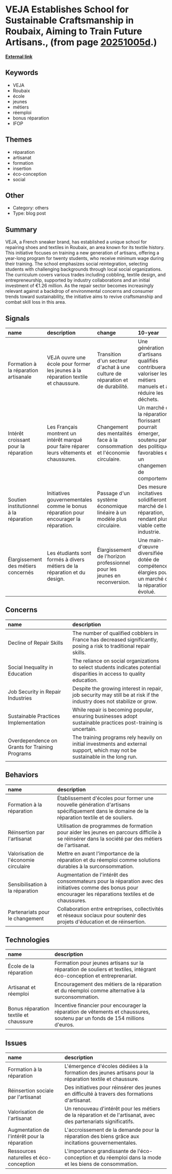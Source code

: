 # __VEJA Establishes School for Sustainable Craftsmanship in Roubaix, Aiming to Train Future Artisans.__, (from page [20251005d](https://kghosh.substack.com/p/20251005d).)

__[External link](https://ancre-magazine.com/veja-ecole-de-la-reparation/?utm_source=substack&utm_medium=email)__



## Keywords

* VEJA
* Roubaix
* école
* jeunes
* métiers
* réemploi
* bonus réparation
* IFOP

## Themes

* réparation
* artisanat
* formation
* insertion
* éco-conception
* social

## Other

* Category: others
* Type: blog post

## Summary

VEJA, a French sneaker brand, has established a unique school for repairing shoes and textiles in Roubaix, an area known for its textile history. This initiative focuses on training a new generation of artisans, offering a year-long program for twenty students, who receive minimum wage during their training. The school emphasizes social reintegration, selecting students with challenging backgrounds through local social organizations. The curriculum covers various trades including cobbling, textile design, and entrepreneurship, supported by industry collaborations and an initial investment of €1.26 million. As the repair sector becomes increasingly relevant against a backdrop of environmental concerns and consumer trends toward sustainability, the initiative aims to revive craftsmanship and combat skill loss in this area.

## Signals

| name                                   | description                                                                               | change                                                                        | 10-year                                                                                                                         | driving-force                                                                                      |   relevancy |
|:---------------------------------------|:------------------------------------------------------------------------------------------|:------------------------------------------------------------------------------|:--------------------------------------------------------------------------------------------------------------------------------|:---------------------------------------------------------------------------------------------------|------------:|
| Formation à la réparation artisanale   | VEJA ouvre une école pour former les jeunes à la réparation textile et chaussure.         | Transition d'un secteur d'achat à une culture de réparation et de durabilité. | Une génération d'artisans qualifiés contribuera à valoriser les métiers manuels et à réduire les déchets.                       | Augmentation de la prise de conscience écologique et du besoin de durabilité dans la consommation. |           4 |
| Intérêt croissant pour la réparation   | Les Français montrent un intérêt marqué pour faire réparer leurs vêtements et chaussures. | Changement des mentalités face à la consommation et l'économie circulaire.    | Un marché de la réparation florissant pourrait émerger, soutenu par des politiques favorables et un changement de comportement. | Sensibilisation à la crise climatique et volonté de diminuer les déchets.                          |           5 |
| Soutien institutionnel à la réparation | Initiatives gouvernementales comme le bonus réparation pour encourager la réparation.     | Passage d'un système économique linéaire à un modèle plus circulaire.         | Des mesures incitatives solidifieront le marché de la réparation, rendant plus viable cette industrie.                          | Politique économique visant à promouvoir un développement durable et une consommation responsable. |           5 |
| Élargissement des métiers concernés    | Les étudiants sont formés à divers métiers de la réparation et du design.                 | Élargissement de l'horizon professionnel pour les jeunes en reconversion.     | Une main-d'œuvre diversifiée dotée de compétences élargies pour un marché de la réparation évolué.                              | Demande de compétences variées pour répondre aux enjeux de recyclage et de réemploi.               |           4 |

## Concerns

| name                                           | description                                                                                                                   |
|:-----------------------------------------------|:------------------------------------------------------------------------------------------------------------------------------|
| Decline of Repair Skills                       | The number of qualified cobblers in France has decreased significantly, posing a risk to traditional repair skills.           |
| Social Inequality in Education                 | The reliance on social organizations to select students indicates potential disparities in access to quality education.       |
| Job Security in Repair Industries              | Despite the growing interest in repair, job security may still be at risk if the industry does not stabilize or grow.         |
| Sustainable Practices Implementation           | While repair is becoming popular, ensuring businesses adopt sustainable practices post-training is uncertain.                 |
| Overdependence on Grants for Training Programs | The training programs rely heavily on initial investments and external support, which may not be sustainable in the long run. |

## Behaviors

| name                                  | description                                                                                                                                                    |
|:--------------------------------------|:---------------------------------------------------------------------------------------------------------------------------------------------------------------|
| Formation à la réparation             | Établissement d'écoles pour former une nouvelle génération d'artisans spécifiquement dans le domaine de la réparation textile et de souliers.                  |
| Réinsertion par l'artisanat           | Utilisation de programmes de formation pour aider les jeunes en parcours difficile à se réinsérer dans la société par des métiers de l'artisanat.              |
| Valorisation de l'économie circulaire | Mettre en avant l'importance de la réparation et du réemploi comme solutions durables à la surconsommation.                                                    |
| Sensibilisation à la réparation       | Augmentation de l'intérêt des consommateurs pour la réparation avec des initiatives comme des bonus pour encourager les réparations textiles et de chaussures. |
| Partenariats pour le changement       | Collaboration entre entreprises, collectivités et réseaux sociaux pour soutenir des projets d'éducation et de réinsertion.                                     |

## Technologies

| name                                  | description                                                                                                                 |
|:--------------------------------------|:----------------------------------------------------------------------------------------------------------------------------|
| École de la réparation                | Formation pour jeunes artisans sur la réparation de souliers et textiles, intégrant éco-conception et entreprenariat.       |
| Artisanat et réemploi                 | Encouragement des métiers de la réparation et du réemploi comme alternative à la surconsommation.                           |
| Bonus réparation textile et chaussure | Incentive financier pour encourager la réparation de vêtements et chaussures, soutenu par un fonds de 154 millions d'euros. |

## Issues

| name                                         | description                                                                                                      |
|:---------------------------------------------|:-----------------------------------------------------------------------------------------------------------------|
| Formation à la réparation                    | L'émergence d'écoles dédiées à la formation des jeunes artisans pour la réparation textile et chaussure.         |
| Réinsertion sociale par l'artisanat          | Des initiatives pour réinsérer des jeunes en difficulté à travers des formations d'artisanat.                    |
| Valorisation de l'artisanat                  | Un renouveau d'intérêt pour les métiers de la réparation et de l'artisanat, avec des partenariats significatifs. |
| Augmentation de l'intérêt pour la réparation | L'accroissement de la demande pour la réparation des biens grâce aux incitations gouvernementales.               |
| Ressources naturelles et éco-conception      | L'importance grandissante de l'éco-conception et du réemploi dans la mode et les biens de consommation.          |